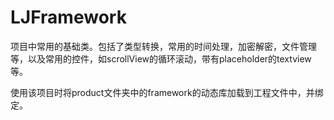 # LJFramework
项目中常用的基础类。包括了类型转换，常用的时间处理，加密解密，文件管理等，以及常用的控件，如scrollView的循环滚动，带有placeholder的textview等。

使用该项目时将product文件夹中的framework的动态库加载到工程文件中，并绑定。
